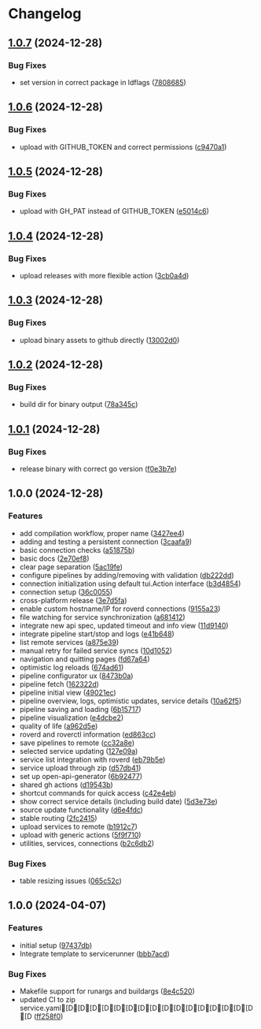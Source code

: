 # Changelog

## [1.0.7](https://github.com/VU-ASE/roverctl/compare/v1.0.6...v1.0.7) (2024-12-28)


### Bug Fixes

* set version in correct package in ldflags ([7808685](https://github.com/VU-ASE/roverctl/commit/780868547625937bd3fccff6a8b88e6303b3620c))

## [1.0.6](https://github.com/VU-ASE/roverctl/compare/v1.0.5...v1.0.6) (2024-12-28)


### Bug Fixes

* upload with GITHUB_TOKEN and correct permissions ([c9470a1](https://github.com/VU-ASE/roverctl/commit/c9470a1d084dbcc1e635ac38034807a7ea6252f2))

## [1.0.5](https://github.com/VU-ASE/roverctl/compare/v1.0.4...v1.0.5) (2024-12-28)


### Bug Fixes

* upload with GH_PAT instead of GITHUB_TOKEN ([e5014c6](https://github.com/VU-ASE/roverctl/commit/e5014c698d8f9648f3717c8c005830e78e777f28))

## [1.0.4](https://github.com/VU-ASE/roverctl/compare/v1.0.3...v1.0.4) (2024-12-28)


### Bug Fixes

* upload releases with more flexible action ([3cb0a4d](https://github.com/VU-ASE/roverctl/commit/3cb0a4da54bdf33db339f110a80e9fb68978ccca))

## [1.0.3](https://github.com/VU-ASE/roverctl/compare/v1.0.2...v1.0.3) (2024-12-28)


### Bug Fixes

* upload binary assets to github directly ([13002d0](https://github.com/VU-ASE/roverctl/commit/13002d05a4871900ffbc94f19ce59309b7261c5f))

## [1.0.2](https://github.com/VU-ASE/roverctl/compare/v1.0.1...v1.0.2) (2024-12-28)


### Bug Fixes

* build dir for binary output ([78a345c](https://github.com/VU-ASE/roverctl/commit/78a345c7218248c1dcff61fa8c0fef52e5cd88f9))

## [1.0.1](https://github.com/VU-ASE/roverctl/compare/v1.0.0...v1.0.1) (2024-12-28)


### Bug Fixes

* release binary with correct go version ([f0e3b7e](https://github.com/VU-ASE/roverctl/commit/f0e3b7edb32d8608e72c399ec5c253598c2645e6))

## 1.0.0 (2024-12-28)


### Features

* add compilation workflow, proper name ([3427ee4](https://github.com/VU-ASE/roverctl/commit/3427ee4dbc8f857d62225529572d7cc37fd43a1b))
* adding and testing a persistent connection ([3caafa9](https://github.com/VU-ASE/roverctl/commit/3caafa96c78bb94cc4126789f82c2f12ace4e43b))
* basic connection checks ([a51875b](https://github.com/VU-ASE/roverctl/commit/a51875b8747d48f37eb2f41423e3eeb548cabaf5))
* basic docs ([2e70ef8](https://github.com/VU-ASE/roverctl/commit/2e70ef8cc6c304cfecf6fef0027a95b9d424943f))
* clear page separation ([5ac19fe](https://github.com/VU-ASE/roverctl/commit/5ac19fecd796eacd60d75e9c75dd2c3a2c809a30))
* configure pipelines by adding/removing with validation ([db222dd](https://github.com/VU-ASE/roverctl/commit/db222dd52e6e8408958584a49420073168f87242))
* connection initialization using default tui.Action interface ([b3d4854](https://github.com/VU-ASE/roverctl/commit/b3d48545fa4250287ed0ec6e10b2da0cb927e4b5))
* connection setup ([36c0055](https://github.com/VU-ASE/roverctl/commit/36c0055dfca45b1c248c6d1c9f5d72f6c719a94e))
* cross-platform release ([3e7d5fa](https://github.com/VU-ASE/roverctl/commit/3e7d5fade853b8abb516126a3e68d04b37a4fe1e))
* enable custom hostname/IP for roverd connections ([9155a23](https://github.com/VU-ASE/roverctl/commit/9155a23c39d75725fe3314d3b87d76c55927be1e))
* file watching for service synchronization ([a681412](https://github.com/VU-ASE/roverctl/commit/a6814129afa5223d43a4d284b6c618ae1ee4671e))
* integrate new api spec, updated timeout and info view ([11d9140](https://github.com/VU-ASE/roverctl/commit/11d91404ac742db3b036fe68dd41006a0f5dd239))
* integrate pipeline start/stop and logs ([e41b648](https://github.com/VU-ASE/roverctl/commit/e41b648d458476ba56a115f8017346a3845927fc))
* list remote services ([a875e39](https://github.com/VU-ASE/roverctl/commit/a875e3999a690ce5c829cc79d88d1b4c99f4c6b8))
* manual retry for failed service syncs ([10d1052](https://github.com/VU-ASE/roverctl/commit/10d1052dd25b0aa5b6f28ebe56680e959f3c9ab1))
* navigation and quitting pages ([fd67a64](https://github.com/VU-ASE/roverctl/commit/fd67a64aa3927afe824528bb92452764f130b3ef))
* optimistic log reloads ([674ad61](https://github.com/VU-ASE/roverctl/commit/674ad61a7fcedd29bddcc2ea13f74d3b17e35fab))
* pipeline configurator ux ([8473b0a](https://github.com/VU-ASE/roverctl/commit/8473b0afa13c224a3d676889be4b20eb94bc9739))
* pipeline fetch ([162322d](https://github.com/VU-ASE/roverctl/commit/162322d9ca51fb7ceee64cf35105a87580ec8bb0))
* pipeline initial view ([49021ec](https://github.com/VU-ASE/roverctl/commit/49021ecbef253e3b9a0a3677a8d00c269e879a12))
* pipeline overview, logs, optimistic updates, service details ([10a62f5](https://github.com/VU-ASE/roverctl/commit/10a62f5af5002e10f5539c52b3a1ad58eb42eff3))
* pipeline saving and loading ([6b15717](https://github.com/VU-ASE/roverctl/commit/6b157176289b46811e97735e7d9c5abe9b6c4242))
* pipeline visualization ([e4dcbe2](https://github.com/VU-ASE/roverctl/commit/e4dcbe2afe7070786add445098c96f003b3bddb3))
* quality of life ([a962d5e](https://github.com/VU-ASE/roverctl/commit/a962d5e0c938d915b58fa8e27fb8983bd7b1616f))
* roverd and roverctl information ([ed863cc](https://github.com/VU-ASE/roverctl/commit/ed863cc33762c9317b0734c7969ca8f2a1f44646))
* save pipelines to remote ([cc32a8e](https://github.com/VU-ASE/roverctl/commit/cc32a8e4bf77f599c961ee1c84f62e7ddb41a0bb))
* selected service updating ([127e09a](https://github.com/VU-ASE/roverctl/commit/127e09ac7e31c9ce7043183c08e3db46840baf86))
* service list integration with roverd ([eb79b5e](https://github.com/VU-ASE/roverctl/commit/eb79b5eaf1eb37cc62d814eda18c98db68a1c9e9))
* service upload through zip ([d57db41](https://github.com/VU-ASE/roverctl/commit/d57db41a6843e68a5afb0988a1f5f0a0b1f6c364))
* set up open-api-generator ([6b92477](https://github.com/VU-ASE/roverctl/commit/6b924775473a36234b49e94df5c69978212013df))
* shared gh actions ([d19543b](https://github.com/VU-ASE/roverctl/commit/d19543b09f3d5bd1cb448ef1810397463e8dfb50))
* shortcut commands for quick access ([c42e4eb](https://github.com/VU-ASE/roverctl/commit/c42e4eb035daa7586dee2214db3591fcb59249e1))
* show correct service details (including build date) ([5d3e73e](https://github.com/VU-ASE/roverctl/commit/5d3e73e4189b9c34b993ccd517bb02ecc7a760b6))
* source update functionality ([d6e4fdc](https://github.com/VU-ASE/roverctl/commit/d6e4fdcbd1de7b5541a934e95d937773701e2e0b))
* stable routing ([2fc2415](https://github.com/VU-ASE/roverctl/commit/2fc24156bcfe53330b1c17bbf0dee6a8c6024798))
* upload services to remote ([b1912c7](https://github.com/VU-ASE/roverctl/commit/b1912c77d37fcd21b0ec89e3bcd3df7493cd1d9e))
* upload with generic actions ([5f9f710](https://github.com/VU-ASE/roverctl/commit/5f9f710d64e399cde7b1b84b85d15d45f886543d))
* utilities, services, connections ([b2c6db2](https://github.com/VU-ASE/roverctl/commit/b2c6db2efd04a0a63819adcba1fb2901a8654c07))


### Bug Fixes

* table resizing issues ([065c52c](https://github.com/VU-ASE/roverctl/commit/065c52c29147a3086032e9ebbab094e68a68bde2))

## 1.0.0 (2024-04-07)


### Features

* initial setup ([97437db](https://github.com/VU-ASE/template-GoModule/commit/97437db11b2010c16c4b13983e8740eec58431e5))
* Integrate template to servicerunner ([bbb7acd](https://github.com/VU-ASE/template-GoModule/commit/bbb7acd6a1ea5625af0902a56545a7a2e20085e6))


### Bug Fixes

* Makefile support for runargs and buildargs ([8e4c520](https://github.com/VU-ASE/template-GoModule/commit/8e4c520c12017a3c36e9cd62475a5657667b12dc))
* updated CI to zip service.yaml[D[D[D[D[D[D[D[D[D[D[D[D[D[D[D[D[D ([ff258f0](https://github.com/VU-ASE/template-GoModule/commit/ff258f0bdc202b0cb9ad5f785c377a50a0fec269))
